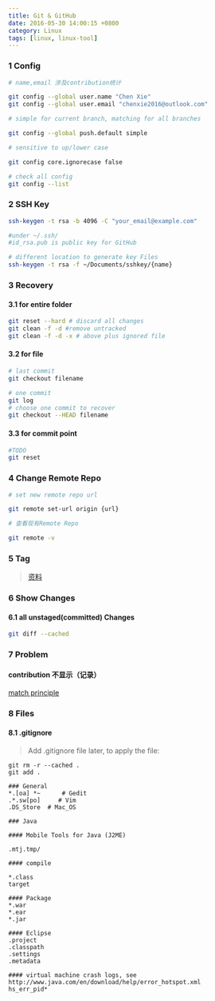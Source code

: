 ```yaml
---
title: Git & GitHub
date: 2016-05-30 14:00:15 +0800
category: Linux
tags: [linux, linux-tool]
---
```


### 1 Config

```sh
# name,email 涉及contribution统计

git config --global user.name "Chen Xie"
git config --global user.email "chenxie2016@outlook.com"

# simple for current branch, matching for all branches

git config --global push.default simple

# sensitive to up/lower case

git config core.ignorecase false

# check all config
git config --list
```

### 2 SSH Key

```sh
ssh-keygen -t rsa -b 4096 -C "your_email@example.com"

#under ~/.ssh/
#id_rsa.pub is public key for GitHub

# different location to generate key Files
ssh-keygen -t rsa -f ~/Documents/sshkey/{name}
```

### 3 Recovery

#### 3.1 for entire folder

```bash
git reset --hard # discard all changes
git clean -f -d #remove untracked
git clean -f -d -x # above plus ignored file
```

#### 3.2 for file

```sh
# last commit
git checkout filename

# one commit
git log
# choose one commit to recover
git checkout --HEAD filename
```

#### 3.3 for commit point

```sh
#TODO
git reset
```

### 4 Change Remote Repo

```bash
# set new remote repo url

git remote set-url origin {url}

# 查看现有Remote Repo

git remote -v
```


### 5 Tag

> [资料](https://git-scm.com/book/zh/v1/Git-%E5%9F%BA%E7%A1%80-%E6%89%93%E6%A0%87%E7%AD%BE)


### 6 Show Changes

#### 6.1 all unstaged(committed) Changes

```bash
git diff --cached
```

### 7 Problem

#### contribution 不显示（记录）

[match principle](https://help.github.com/articles/why-are-my-contributions-not-showing-up-on-my-profile/)

### 8 Files

#### 8.1 .gitignore

> Add .gitignore file later, to apply the file:

```
git rm -r --cached .
git add .
```

```
### General
*.[oa] *~      # Gedit
.*.sw[po]     # Vim
.DS_Store  # Mac_OS

### Java

#### Mobile Tools for Java (J2ME)

.mtj.tmp/

#### compile

*.class
target

#### Package
*.war
*.ear
*.jar

#### Eclipse
.project
.classpath
.settings
.metadata

#### virtual machine crash logs, see http://www.java.com/en/download/help/error_hotspot.xml
hs_err_pid*
```

